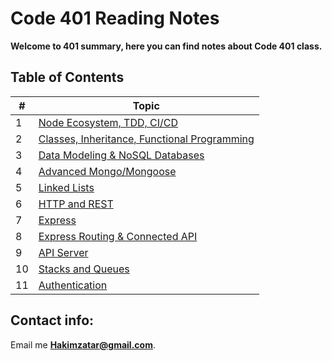 # Code 401 Reading Notes

**Welcome to 401 summary, here you can find notes about Code 401 class.**


## Table of Contents

\# | Topic 
--- | ---
1 | [Node Ecosystem, TDD, CI/CD](401/read01)
2 | [Classes, Inheritance, Functional Programming](401/read02)
3 | [Data Modeling & NoSQL Databases](401/read03)
4 | [Advanced Mongo/Mongoose](401/read04)
5 | [Linked Lists](401/read05)
6 | [HTTP and REST](401/read06)
7 | [Express](401/read07)
8 | [Express Routing & Connected API](401/read08)
9 | [API Server](401/read09)
10 | [Stacks and Queues](401/read10)
11 | [Authentication](401/read11)


## Contact info:
Email me **Hakimzatar@gmail.com**.

